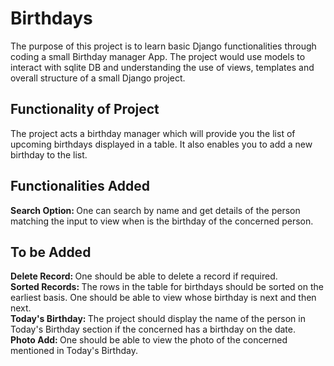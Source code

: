 # Birthdays
The purpose of this project is to learn basic Django functionalities through coding a small Birthday manager App. The project would use models to interact with sqlite DB and understanding the use of views, templates and overall structure of a small Django project. 

## Functionality of Project
The project acts a birthday manager which will provide you the list of upcoming birthdays displayed in a table. It also enables you to add a new birthday to the list. 

## Functionalities Added
<b>Search Option: </b>One can search by name and get details of the person matching the input to view when is the birthday of the concerned person.

## To be Added
<b>Delete Record: </b>One should be able to delete a record if required.\
<b>Sorted Records: </b>The rows in the table for birthdays should be sorted on the earliest basis. One should be able to view whose birthday is next and then next. \
<b>Today's Birthday: </b>The project should display the name of the person in Today's Birthday section if the concerned has a birthday on the date.\
<b>Photo Add: </b>One should be able to view the photo of the concerned mentioned in Today's Birthday.
